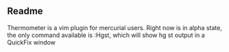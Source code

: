 Readme
------

Thermometer is a vim plugin for mercurial users. Right now is in alpha state, the
only command available is :Hgst, which will show hg st output in a QuickFix window
